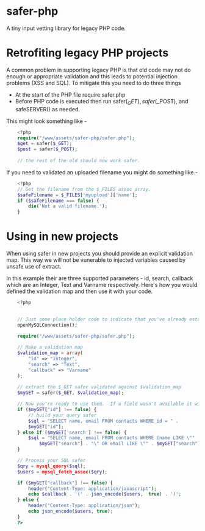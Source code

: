 # safer-php

A tiny input vetting library for legacy PHP code. 

# Retrofiting legacy PHP projects

A common problem in supporting legacy PHP is that old code may not do 
enough or appropriate validation and this leads to potential injection
problems (XSS and SQL).  To mitigate this you need to do three things

* At the start of the PHP file require safer.php
* Before PHP code is executed then run safer($_GET), safer($_POST), and safeSERVER() as needed.

This might look something like -

```PHP
	<?php
	require("/www/assets/safer-php/safer.php");
	$get = safer($_GET); 
	$post = safer($_POST);
	
	// the rest of the old should now work safer.
```

If you need to validated an uploaded filename you might do something like -

```PHP
    <?php
    // Get the filename from the $_FILES assoc array.
    $safeFilename = $_FILES['myupload']['name'];
    if ($safeFilename === false) {
        die('Not a valid filename.');
    }
```

# Using in new projects

When using safer in new projects you should provide an explicit validation
map.  This way we will not be vunerable to injected variables caused by
unsafe use of extract.

In this example their are three supported parameters - id, search, callback 
which are an Integer, Text and Varname respectively. Here's how you would
defined the validation map and then use it with your code.

```PHP
	<?php
	

	// Just some place holder code to indicate that you've already established a MySQL connection
	openMySQLConnection();

	require("/www/assets/safer-php/safer.php");
	
	// Make a validation map
	$validation_map = array(
		"id" => "Integer",
		"search" => "Text",
		"callback" => "Varname"
	);
	
	// extract the $_GET safer validated against $validation_map
	$myGET = safer($_GET, $validation_map);

	// Now you're ready to use them.  If a field wasn't available it will be set to false
	if ($myGET["id"] !== false) {
		// build your query safer
		$sql = "SELECT name, email FROM contacts WHERE id = " . 
		$myGET["id"];
	} else if ($myGET['search'] !== false) {
		$sql = "SELECT name, email FROM contacts WHERE (name LIKE \"" . 
			$myGET["search"] . "\" OR email LIKE \"" . $myGET["search"] . "\"";
	}

	// Process your SQL safer
	$qry = mysql_query($sql);
	$users = mysql_fetch_assoc($qry);

	if ($myGET["callback"] !== false) {
		header("Content-Type: application/javascript");
		echo $callback . '(' . json_encode($users,  true) . ')';
	} else {
		header("Content-Type: application/json");
		echo json_encode($users, true);
	}
	?>
```

